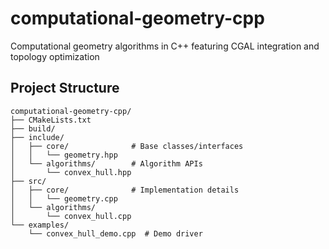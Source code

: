 # computational-geometry-cpp
Computational geometry algorithms in C++ featuring CGAL integration and topology optimization
## Project Structure
```
computational-geometry-cpp/
├── CMakeLists.txt
├── build/
├── include/
│   ├── core/              # Base classes/interfaces
│   │   └── geometry.hpp
│   └── algorithms/        # Algorithm APIs
│       └── convex_hull.hpp
├── src/
│   ├── core/              # Implementation details
│   │   └── geometry.cpp
│   └── algorithms/
│       └── convex_hull.cpp
└── examples/
    └── convex_hull_demo.cpp  # Demo driver
```
